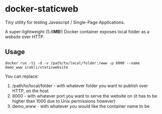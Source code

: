 # docker-staticweb

Tiny utility for testing Javascript / Single-Page Applications.

A super-lightweight (5.6**MB**!) Docker container exposes local folder as a website over HTTP. 

## Usage

```console
docker run -ti -d -v /path/to/local/folder:/www -p 8000 --name demo_www irakli/staticwebsite
```

You can replace:

1. /path/to/local/folder - with whatever folder you want to publish over HTTP, on the host
2. 8000 - with whatever port you want to serve the website on (it has to be higher than 1000 due to Unix permissions however)
3. demo_www - with whatever you would like the container name to be
